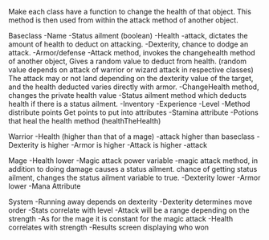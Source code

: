 Make each class have a function to change the health of that object. This method is then used from within the attack method of another object.

Baseclass -Name -Status ailment (boolean) -Health -attack, dictates the amount of health to deduct on attacking. -Dexterity, chance to dodge an attack. -Armor/defense -Attack method, invokes the changehealth method of another object, Gives a random value to deduct from health. (random value depends on attack of warrior or wizard attack in respective classes) The attack may or not land depending on the dexterity value of the target, and the health deducted varies directly with armor. -ChangeHealth method, changes the private health value -Status ailment method which deducts health if there is a status ailment. -Inventory -Experience -Level -Method distribute points Get points to put into attributes -Stamina attribute -Potions that heal the health method (healthTheHealth)

Warrior -Health (higher than that of a mage) -attack higher than baseclass -Dexterity is higher -Armor is higher -Attack is higher -attack

Mage -Health lower -Magic attack power variable -magic attack method, in addition to doing damage causes a status ailment. chance of getting status ailment, changes the status ailment variable to true. -Dexterity lower -Armor lower -Mana Attribute

System -Running away depends on dexterity -Dexterity determines move order -Stats correlate with level
-Attack will be a range depending on the strength -As for the mage it is constant for the magic attack -Health correlates with strength
-Results screen displaying who won
